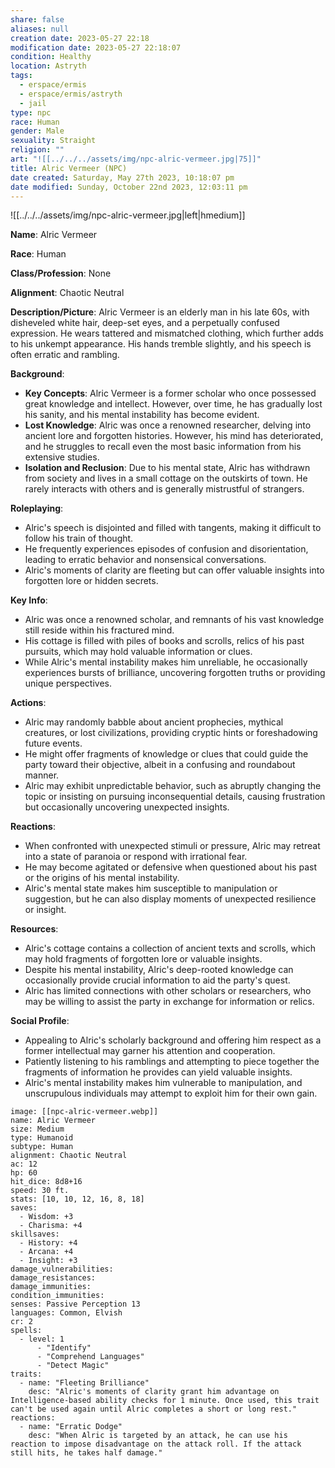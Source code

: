 ```yaml
---
share: false
aliases: null
creation date: 2023-05-27 22:18
modification date: 2023-05-27 22:18:07
condition: Healthy
location: Astryth
tags:
  - erspace/ermis
  - erspace/ermis/astryth
  - jail
type: npc
race: Human
gender: Male
sexuality: Straight
religion: ""
art: "![[../../../assets/img/npc-alric-vermeer.jpg|75]]"
title: Alric Vermeer (NPC)
date created: Saturday, May 27th 2023, 10:18:07 pm
date modified: Sunday, October 22nd 2023, 12:03:11 pm
---
```


![[../../../assets/img/npc-alric-vermeer.jpg|left|hmedium]]

**Name**: Alric Vermeer

**Race**: Human

**Class/Profession**: None

**Alignment**: Chaotic Neutral

**Description/Picture**: Alric Vermeer is an elderly man in his late 60s, with disheveled white hair, deep-set eyes, and a perpetually confused expression. He wears tattered and mismatched clothing, which further adds to his unkempt appearance. His hands tremble slightly, and his speech is often erratic and rambling.

**Background**:

- **Key Concepts**: Alric Vermeer is a former scholar who once possessed great knowledge and intellect. However, over time, he has gradually lost his sanity, and his mental instability has become evident.
- **Lost Knowledge**: Alric was once a renowned researcher, delving into ancient lore and forgotten histories. However, his mind has deteriorated, and he struggles to recall even the most basic information from his extensive studies.
- **Isolation and Reclusion**: Due to his mental state, Alric has withdrawn from society and lives in a small cottage on the outskirts of town. He rarely interacts with others and is generally mistrustful of strangers.

**Roleplaying**:

- Alric's speech is disjointed and filled with tangents, making it difficult to follow his train of thought.
- He frequently experiences episodes of confusion and disorientation, leading to erratic behavior and nonsensical conversations.
- Alric's moments of clarity are fleeting but can offer valuable insights into forgotten lore or hidden secrets.

**Key Info**:

- Alric was once a renowned scholar, and remnants of his vast knowledge still reside within his fractured mind.
- His cottage is filled with piles of books and scrolls, relics of his past pursuits, which may hold valuable information or clues.
- While Alric's mental instability makes him unreliable, he occasionally experiences bursts of brilliance, uncovering forgotten truths or providing unique perspectives.

**Actions**:

- Alric may randomly babble about ancient prophecies, mythical creatures, or lost civilizations, providing cryptic hints or foreshadowing future events.
- He might offer fragments of knowledge or clues that could guide the party toward their objective, albeit in a confusing and roundabout manner.
- Alric may exhibit unpredictable behavior, such as abruptly changing the topic or insisting on pursuing inconsequential details, causing frustration but occasionally uncovering unexpected insights.

**Reactions**:

- When confronted with unexpected stimuli or pressure, Alric may retreat into a state of paranoia or respond with irrational fear.
- He may become agitated or defensive when questioned about his past or the origins of his mental instability.
- Alric's mental state makes him susceptible to manipulation or suggestion, but he can also display moments of unexpected resilience or insight.

**Resources**:

- Alric's cottage contains a collection of ancient texts and scrolls, which may hold fragments of forgotten lore or valuable insights.
- Despite his mental instability, Alric's deep-rooted knowledge can occasionally provide crucial information to aid the party's quest.
- Alric has limited connections with other scholars or researchers, who may be willing to assist the party in exchange for information or relics.

**Social Profile**:

- Appealing to Alric's scholarly background and offering him respect as a former intellectual may garner his attention and cooperation.
- Patiently listening to his ramblings and attempting to piece together the fragments of information he provides can yield valuable insights.
- Alric's mental instability makes him vulnerable to manipulation, and unscrupulous individuals may attempt to exploit him for their own gain.

```statblock
image: [[npc-alric-vermeer.webp]]
name: Alric Vermeer
size: Medium
type: Humanoid
subtype: Human
alignment: Chaotic Neutral
ac: 12
hp: 60
hit_dice: 8d8+16
speed: 30 ft.
stats: [10, 10, 12, 16, 8, 18]
saves:
  - Wisdom: +3
  - Charisma: +4
skillsaves:
  - History: +4
  - Arcana: +4
  - Insight: +3
damage_vulnerabilities: 
damage_resistances: 
damage_immunities: 
condition_immunities: 
senses: Passive Perception 13
languages: Common, Elvish
cr: 2
spells:
  - level: 1
      - "Identify"
      - "Comprehend Languages"
      - "Detect Magic"
traits:
  - name: "Fleeting Brilliance"
    desc: "Alric's moments of clarity grant him advantage on Intelligence-based ability checks for 1 minute. Once used, this trait can't be used again until Alric completes a short or long rest."
reactions:
  - name: "Erratic Dodge"
    desc: "When Alric is targeted by an attack, he can use his reaction to impose disadvantage on the attack roll. If the attack still hits, he takes half damage."
```

